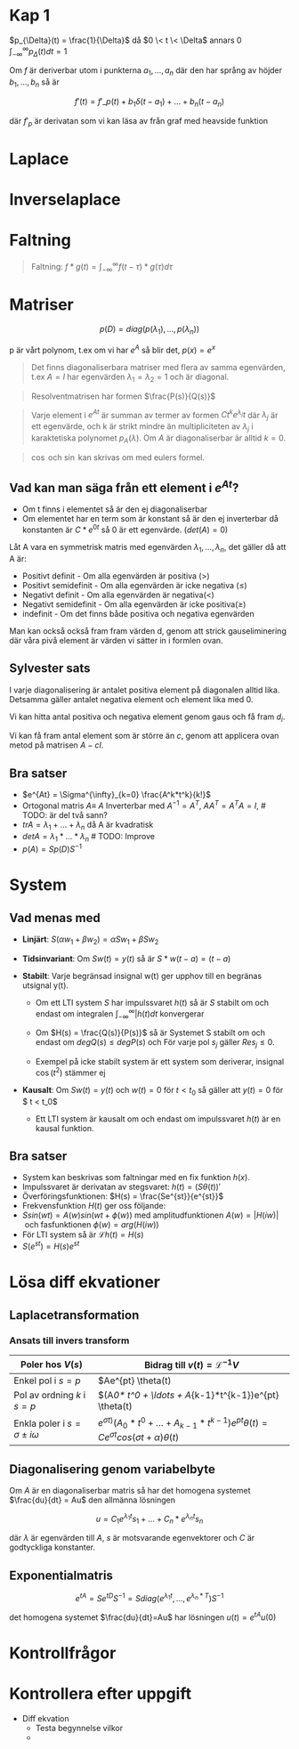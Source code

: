# Kap 1

$p_{\Delta}(t) = \frac{1}{\Delta}$ då $0 \< t \< \Delta$ annars 0
$\int^{\infty}_{-\infty} p_{\Delta}(t) dt = 1$

Om $f$ är deriverbar utom i punkterna $a_1, \ldots, a_n$ där den har språng av höjder $b_1,\ldots,b_n$ så är

$$
f'(t) = f'\_p(t) + b_1\delta(t-a_1)+\ldots+b_n(t-a_n)
$$

där $f'_p$ är derivatan som vi kan läsa av från graf med heavside funktion

# Laplace

# Inverselaplace

# Faltning

> Faltning: $f \ast g(t) = \int_{-\infty}^{\infty} f(t-\tau)*g(\tau) d\tau$

# Matriser

$$
p(D) = diag(p(\lambda_1),\ldots,p(\lambda_n))
$$

p är vårt polynom, t.ex om vi har $e^A$ så blir det, $p(x) = e^x$

> Det finns diagonaliserbara matriser med flera av samma egenvärden, t.ex $A = I$ har egenvärden $\lambda_1 = \lambda_2 = 1$ och är diagonal.

> Resolventmatrisen har formen $\frac{P(s)}{Q(s)}$

> Varje element i $e^{At}$ är summan av termer av formen $C t^k e^{\lambda_j} t$ där $\lambda_j$ är ett egenvärde, och k är strikt mindre än multipliciteten av
> $\lambda_j$ i karaktetiska polynomet $p_A(\lambda)$. Om $A$ är diagonaliserbar är alltid $k=0$.

> $\cos$ och $\sin$ kan skrivas om med eulers formel.

## Vad kan man säga från ett element i $e^{At}$?

- Om t finns i elementet så är den ej diagonaliserbar
- Om elementet har en term som är konstant så är den ej inverterbar då konstanten är $C*e^{0t}$ så $0$ är ett egenvärde. ($det(A)=0$)

Låt A vara en symmetrisk matris med egenvärden $\lambda_1, \ldots, \lambda_n$, det gäller då att A är:

- Positivt definit - Om alla egenvärden är positiva ($>$)
- Positivt semidefinit - Om alla egenvärden är icke negativa ($\leq$)
- Negativt definit - Om alla egenvärden är negativa($<$)
- Negativt semidefinit - Om alla egenvärden är icke positiva($\geq$)
- indefinit - Om det finns både positiva och negativa egenvärden

Man kan också också fram fram värden d, genom att strick gauseliminering där våra pivå element är värden vi sätter in i formlen ovan.

## Sylvester sats

I varje diagonalisering är antalet positiva element på diagonalen alltid lika. Detsamma gäller antalet negativa element och element lika med 0.

Vi kan hitta antal positiva och negativa element genom gaus och få fram $d_i$.

Vi kan få fram antal element som är större än $c$, genom att applicera ovan metod på matrisen $A-cI$.

## Bra satser

- $e^{At} = \Sigma^{\infty}_{k=0} \frac{A^k*t^k}{k!}$
- Ortogonal matris $A \equiv$ $A$ Inverterbar med $A^{-1}=A^T$, $AA^T=A^TA=I$, # TODO: är del två sann?
- $tr A = \lambda_1 + \ldots + \lambda_n$ då A är kvadratisk
- $det A = \lambda_1 * \ldots *\lambda_n$ # TODO: Improve
- $p(A) = Sp(D)S^{-1}$

# System

## Vad menas med

- **Linjärt**: $S(\alpha w_1 + \beta w_2) = \alpha S w_1 + \beta S w_2$
- **Tidsinvariant**: Om $S w(t) = y(t)$ så är $S*w(t-a) =  (t-a)$
- **Stabilt**: Varje begränsad insignal w(t) ger upphov till en begränas utsignal y(t).

  - Om ett LTI system $S$ har impulssvaret $h(t)$ så är $S$ stabilt om och endast om integralen $\int_{-\infty}^{\infty} |h(t) dt$ konvergerar

  - Om $H(s) = \frac{Q(s)}{P(s)}$ så är Systemet S stabilt om och endast om $deg Q(s) \leq deg P(s)$ och För varje pol $s_j$ gäller $Re s_j \le 0$.
  - Exempel på icke stabilt system är ett system som deriverar, insignal $\cos (t^2)$ stämmer ej

- **Kausalt**: Om $S w(t) = y(t)$ och $w(t) = 0$ för $t < t_0$ så gäller att $y(t) = 0$ för $ t < t_0$
  - Ett LTI system är kausalt om och endast om impulssvaret $h(t)$ är en kausal funktion.

## Bra satser

- System kan beskrivas som faltningar med en fix funktion $h(x)$.
- Impulssvaret är derivatan av stegsvaret: $h(t) = (S\theta(t))'$
- Överföringsfunktionen: $H(s) = \frac{Se^{st}}{e^{st}}$
- Frekvensfunktion $H(t)$ ger oss följande:
- $S sin(w t) = A(w) sin(wt+ \phi(w))$ med amplitudfunktionen $A(w) = |H(iw)|$ och fasfunktionen $\phi(w) = arg(H(iw))$
- För LTI system så är $\mathcal{L} h(t) = H(s)$
- $S(e^{st}) = H(s)e^{st}$

# Lösa diff ekvationer

## Laplacetransformation

### Ansats till invers transform

| Poler hos $V(s)$                      | Bidrag till $v(t) = \mathcal{L}^{-1} V$                                                                              |
| ------------------------------------- | -------------------------------------------------------------------------------------------------------------------- |
| Enkel pol i $s=p$                     | $Ae^{pt} \theta(t)                                                                                                   |
| Pol av ordning $k$ i $s=p$            | $(A*0\* t^0 + \ldots + A*{k-1}\*t^{k-1})e^{pt} \theta(t)                                                             |
| Enkla poler i $s=\sigma \pm i \omega$ | $e^{\sigma t)} (A_0* t^0 + \ldots + A_{k-1}*t^{k-1})e^{pt} \theta(t) = Ce^{\sigma t}cos(\sigma t + \alpha)\theta(t)$ |

## Diagonalisering genom variabelbyte

Om $A$ är en diagonaliserbar matris så har det homogena systemet $\frac{du}{dt} = Au$ den allmänna lösningen

$$
    u=C_1e^{\lambda_1t}s_1+\ldots+C_n*e^{\lambda_nt}s_n
$$

där $\lambda$ är egenvärden till $A$, $s$ är motsvarande egenvektorer och $C$ är godtyckliga konstanter.

## Exponentialmatris

$$
    e^{tA} = Se^{tD}S^{-1} = S diag(e^{\lambda_1t}, \ldots, e^{\lambda_n * T}) S^{-1}
$$

det homogena systemet $\frac{du}{dt}=Au$ har lösningen $u(t)=e^{tA}u(0)$

# Kontrollfrågor

# Kontrollera efter uppgift

- Diff ekvation
  - Testa begynnelse vilkor
  -
